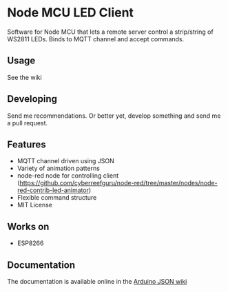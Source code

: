 

# Node MCU LED Client

Software for Node MCU that lets a remote server control a strip/string of WS2811 LEDs.  Binds to 
MQTT channel and accept commands.


## Usage

See the wiki

## Developing

Send me recommendations.  Or better yet, develop something and send me a pull request.


Features
--------
* MQTT channel driven using JSON
* Variety of animation patterns
* node-red node for controlling client (https://github.com/cyberreefguru/node-red/tree/master/nodes/node-red-contrib-led-animator)
* Flexible command structure
* MIT License

Works on
--------
* ESP8266

Documentation
-------------

The documentation is available online in the [Arduino JSON wiki](https://github.com/bblanchon/ArduinoJson/wiki)